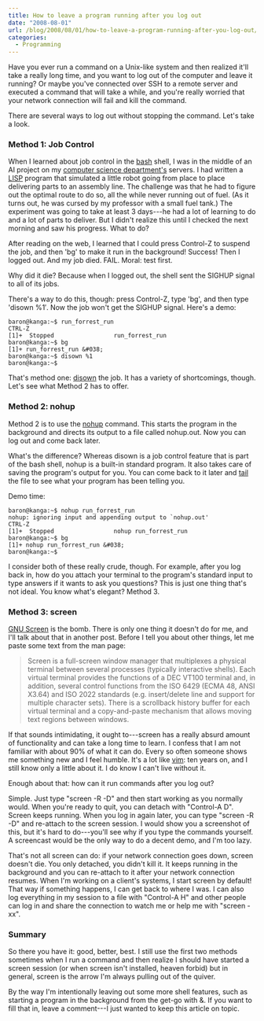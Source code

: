 ```yaml
---
title: How to leave a program running after you log out
date: "2008-08-01"
url: /blog/2008/08/01/how-to-leave-a-program-running-after-you-log-out/
categories:
  - Programming
---
```

Have you ever run a command on a Unix-like system and then realized it'll take a really long time, and you want to log out of the computer and leave it running? Or maybe you've connected over SSH to a remote server and executed a command that will take a while, and you're really worried that your network connection will fail and kill the command.

There are several ways to log out without stopping the command. Let's take a look.

### Method 1: Job Control

When I learned about job control in the [bash](http://linux.die.net/man/1/bash) shell, I was in the middle of an AI project on my [computer science department's](http://www.cs.virginia.edu/) servers. I had written a [LISP](http://clisp.cons.org/) program that simulated a little robot going from place to place delivering parts to an assembly line. The challenge was that he had to figure out the optimal route to do so, all the while never running out of fuel. (As it turns out, he was cursed by my professor with a small fuel tank.) The experiment was going to take at least 3 days---he had a lot of learning to do and a lot of parts to deliver. But I didn't realize this until I checked the next morning and saw his progress. What to do?

After reading on the web, I learned that I could press Control-Z to suspend the job, and then 'bg' to make it run in the background! Success! Then I logged out. And my job died. FAIL. Moral: test first.

Why did it die? Because when I logged out, the shell sent the SIGHUP signal to all of its jobs.

There's a way to do this, though: press Control-Z, type 'bg', and then type 'disown %1&#8242;. Now the job won't get the SIGHUP signal. Here's a demo:

```
baron@kanga:~$ run_forrest_run 
CTRL-Z
[1]+  Stopped                 run_forrest_run
baron@kanga:~$ bg
[1]+ run_forrest_run &#038;
baron@kanga:~$ disown %1
baron@kanga:~$
```

That's method one: [disown](http://linux.die.net/man/1/disown) the job. It has a variety of shortcomings, though. Let's see what Method 2 has to offer.

### Method 2: nohup

Method 2 is to use the [nohup](http://linux.die.net/man/1/nohup) command. This starts the program in the background and directs its output to a file called nohup.out. Now you can log out and come back later.

What's the difference? Whereas disown is a job control feature that is part of the bash shell, nohup is a built-in standard program. It also takes care of saving the program's output for you. You can come back to it later and [tail](http://linux.die.net/man/1/tail) the file to see what your program has been telling you.

Demo time:

```
baron@kanga:~$ nohup run_forrest_run 
nohup: ignoring input and appending output to `nohup.out'
CTRL-Z
[1]+  Stopped                 nohup run_forrest_run
baron@kanga:~$ bg
[1]+ nohup run_forrest_run &#038;
baron@kanga:~$ 
```

I consider both of these really crude, though. For example, after you log back in, how do you attach your terminal to the program's standard input to type answers if it wants to ask you questions? This is just one thing that's not ideal. You know what's elegant? Method 3.

### Method 3: screen

[GNU Screen](http://linux.die.net/man/1/screen) is the bomb. There is only one thing it doesn't do for me, and I'll talk about that in another post. Before I tell you about other things, let me paste some text from the man page:

> Screen is a full-screen window manager that multiplexes a physical terminal between several processes (typically interactive shells). Each virtual terminal provides the functions of a DEC VT100 terminal and, in addition, several control functions from the ISO 6429 (ECMA 48, ANSI X3.64) and ISO 2022 standards (e.g. insert/delete line and support for multiple character sets). There is a scrollback history buffer for each virtual terminal and a copy-and-paste mechanism that allows moving text regions between windows. 

If that sounds intimidating, it ought to---screen has a really absurd amount of functionality and can take a long time to learn. I confess that I am not familiar with about 90% of what it can do. Every so often someone shows me something new and I feel humble. It's a lot like [vim](http://www.vim.org/): ten years on, and I still know only a little about it. I do know I can't live without it.

Enough about that: how can it run commands after you log out?

Simple. Just type "screen -R -D" and then start working as you normally would. When you're ready to quit, you can detach with "Control-A D". Screen keeps running. When you log in again later, you can type "screen -R -D" and re-attach to the screen session. I would show you a screenshot of this, but it's hard to do---you'll see why if you type the commands yourself. A screencast would be the only way to do a decent demo, and I'm too lazy.

That's not all screen can do: if your network connection goes down, screen doesn't die. You only detached, you didn't kill it. It keeps running in the background and you can re-attach to it after your network connection resumes. When I'm working on a client's systems, I start screen by default! That way if something happens, I can get back to where I was. I can also log everything in my session to a file with "Control-A H" and other people can log in and share the connection to watch me or help me with "screen -xx".

### Summary

So there you have it: good, better, best. I still use the first two methods sometimes when I run a command and then realize I should have started a screen session (or when screen isn't installed, heaven forbid) but in general, screen is the arrow I'm always pulling out of the quiver.

By the way I'm intentionally leaving out some more shell features, such as starting a program in the background from the get-go with &. If you want to fill that in, leave a comment---I just wanted to keep this article on topic.


